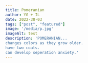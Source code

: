 ```yaml
---
title: Pomeranian
author: YG + IL
date: 2022-30-03
tags: ["post", "featured"]
image: '/media/p.jpg'
imageAlt: test
description: 'POMERANIAN...
changes colors as they grow older. 
have two coats.
can develop seperation anxiety.'
---
```

